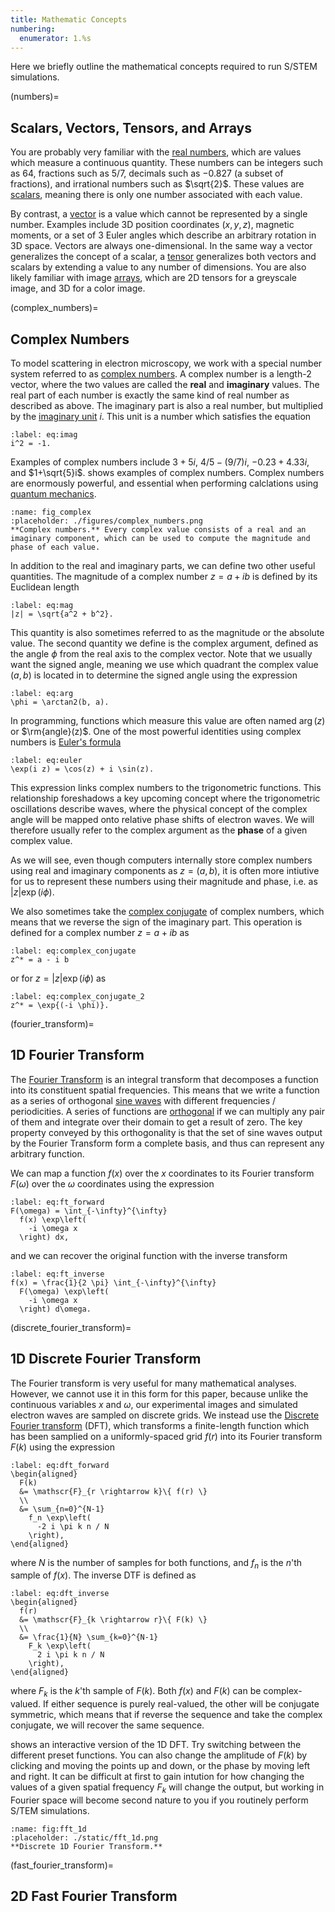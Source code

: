 ```yaml
---
title: Mathematic Concepts
numbering:
  enumerator: 1.%s
---
```


Here we briefly outline the mathematical concepts required to run S/STEM simulations. 

(numbers)=
## Scalars, Vectors, Tensors, and Arrays

You are probably very familiar with the [real numbers](wiki:Real_number), which are values which measure a continuous quantity. These numbers can be integers such as $64$, fractions such as $5/7$, decimals such as $-0.827$ (a subset of fractions), and irrational numbers such as $\sqrt{2}$. These values are [scalars](wiki:Scalar_(mathematics)), meaning there is only one number associated with each value.

By contrast, a [vector](wiki:Vector_(mathematics_and_physics)) is a value which cannot be represented by a single number. Examples include 3D position coordinates $(x,y,z)$, magnetic moments, or a set of 3 Euler angles which describe an arbitrary rotation in 3D space. Vectors are always one-dimensional. In the same way a vector generalizes the concept of a scalar, a [tensor](wiki:Tensor) generalizes both vectors and scalars by extending a value to any number of dimensions. You are also likely familiar with image [arrays](wiki:Array_(data_structure)), which are 2D tensors for a greyscale image, and 3D for a color image.



(complex_numbers)=
## Complex Numbers

To model scattering in electron microscopy, we work with a special number system referred to as [complex numbers](wiki:Complex_number). A complex number is a length-2 vector, where the two values are called the **real** and **imaginary** values. The real part of each number is exactly the same kind of real number as described as above. The imaginary part is also a real number, but multiplied by the [imaginary unit](wiki:Imaginary_unit) $i$. This unit is a number which satisfies the equation
```{math}
:label: eq:imag
i^2 = -1.
```
Examples of complex numbers include $3+5i$, $4/5-(9/7)i$, $-0.23+4.33i$, and $1+\sqrt{5}i$. [](#fig_complex) shows examples of complex numbers. Complex numbers are enormously powerful, and essential when performing calclations using [quantum mechanics](wiki:Quantum_mechanics). 


```{figure} #app:complex_numbers
:name: fig_complex
:placeholder: ./figures/complex_numbers.png
**Complex numbers.** Every complex value consists of a real and an imaginary component, which can be used to compute the magnitude and phase of each value.
```

In addition to the real and imaginary parts, we can define two other useful quantities. The magnitude of a complex number $z=a+ib$ is defined by its Euclidean length
```{math}
:label: eq:mag
|z| = \sqrt{a^2 + b^2}.
```
This quantity is also sometimes referred to as the magnitude or the absolute value. The second quantity we define is the complex argument, defined as the angle $\phi$ from the real axis to the complex vector. Note that we usually want the signed angle, meaning we use which quadrant the complex value $(a,b)$ is located in to determine the signed angle using the expression
```{math}
:label: eq:arg
\phi = \arctan2(b, a).
```
In programming, functions which measure this value are often named $\arg(z)$ or $\rm{angle}(z)$. One of the most powerful identities using complex numbers is [Euler's formula](wiki:Euler%27s_formula)
```{math}
:label: eq:euler
\exp(i z) = \cos(z) + i \sin(z).
```
This expression links complex numbers to the trigonometric functions. This relationship  foreshadows a key upcoming concept where the trigonometric oscillations describe waves, where the physical concept of the complex angle will be mapped onto relative phase shifts of electron waves. We will therefore usually refer to the complex argument as the **phase** of a given complex value.

As we will see, even though computers internally store complex numbers using real and imaginary components as $z=(a,b)$, it is often more intiutive for us to represent these numbers using their magnitude and phase, i.e. as $|z| \exp{(i \phi)}$.

We also sometimes take the [complex conjugate](wiki:Complex_conjugate) of complex numbers, which means that we reverse the sign of the imaginary part. This operation is defined for a complex number $z=a+i b$ as
```{math}
:label: eq:complex_conjugate
z^* = a - i b
```
or for $z=|z| \exp{(i \phi)}$ as 
```{math}
:label: eq:complex_conjugate_2
z^* = \exp{(-i \phi)}.
```



(fourier_transform)=
## 1D Fourier Transform

The [Fourier Transform](wiki:Fourier_transform) is an integral transform that decomposes a function into its constituent spatial frequencies. This means that we write a function as a series of orthogonal [sine waves](wiki:Sine_wave) with different frequencies / periodicities. A series of functions are [orthogonal](wiki:Orthogonal_functions) if we can multiply any pair of them and integrate over their domain to get a result of zero. The key property conveyed by this orthogonality is that the set of sine waves output by the Fourier Transform form a complete basis, and thus can represent any arbitrary function.  

We can map a function $f(x)$ over the $x$ coordinates to its Fourier transform $F(\omega)$ over the $\omega$ coordinates using the expression
```{math}
:label: eq:ft_forward
F(\omega) = \int_{-\infty}^{\infty}
  f(x) \exp\left(
    -i \omega x
  \right) dx,
```
and we can recover the original function with the inverse transform
```{math}
:label: eq:ft_inverse
f(x) = \frac{1}{2 \pi} \int_{-\infty}^{\infty}
  F(\omega) \exp\left(
    -i \omega x
  \right) d\omega.
```


(discrete_fourier_transform)=
## 1D Discrete Fourier Transform

The Fourier transform is very useful for many mathematical analyses. However, we cannot use it in this form for this paper, because unlike the continuous variables $x$ and $\omega$, our experimental images and simulated electron waves are sampled on discrete grids. We instead use the [Discrete Fourier transform](wiki:Discrete_Fourier_transform) (DFT), which transforms a finite-length function which has been samplied on a uniformly-spaced grid $f(r)$ into its Fourier transform $F(k)$ using the expression
```{math}
:label: eq:dft_forward
\begin{aligned}
  F(k) 
  &= \mathscr{F}_{r \rightarrow k}\{ f(r) \} 
  \\
  &= \sum_{n=0}^{N-1} 
    f_n \exp\left(
      -2 i \pi k n / N
    \right), 
\end{aligned}
```
where $N$ is the number of samples for both functions, and $f_n$ is the $n$'th sample of $f(x)$. The inverse DTF is defined as
```{math}
:label: eq:dft_inverse
\begin{aligned}
  f(r) 
  &= \mathscr{F}_{k \rightarrow r}\{ F(k) \} 
  \\
  &= \frac{1}{N} \sum_{k=0}^{N-1} 
    F_k \exp\left(
      2 i \pi k n / N
    \right),
\end{aligned}
```
where $F_k$ is the $k$'th sample of $F(k)$. Both $f(x)$ and $F(k)$ can be complex-valued. If either sequence is purely real-valued, the other will be conjugate symmetric, which means that if reverse the sequence and take the complex conjugate, we will recover the same sequence.

[](#fig:fft_1d) shows an interactive version of the 1D DFT. Try switching between the different preset functions. You can also change the amplitude of $F(k)$ by clicking and moving the points up and down, or the phase by moving left and right. It can be difficult at first to gain intution for how changing the values of a given spatial frequency $F_k$ will change the output, but working in Fourier space will become second nature to you if you routinely perform S/TEM simulations.


```{figure} #app:fft_1d
:name: fig:fft_1d
:placeholder: ./static/fft_1d.png
**Discrete 1D Fourier Transform.**
```


(fast_fourier_transform)=
## 2D Fast Fourier Transform


